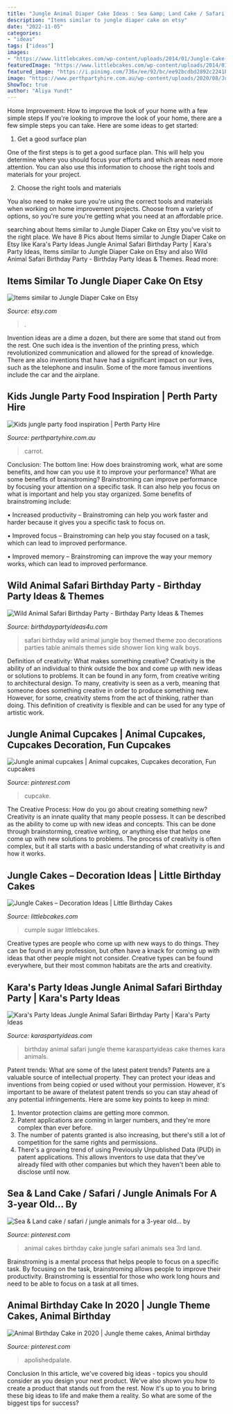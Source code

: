 ```yaml
---
title: "Jungle Animal Diaper Cake Ideas : Sea &amp; Land Cake / Safari / Jungle Animals For A 3-year Old... By"
description: "Items similar to jungle diaper cake on etsy"
date: "2022-11-05"
categories:
- "ideas"
tags: ["ideas"]
images:
- "https://www.littlebcakes.com/wp-content/uploads/2014/01/Jungle-Cake-Decorations.jpg"
featuredImage: "https://www.littlebcakes.com/wp-content/uploads/2014/01/Jungle-Cake-Decorations.jpg"
featured_image: "https://i.pinimg.com/736x/ee/92/bc/ee92bcdbd2892c2241b0f2c0bad14aab--animal-cupcakes-decorated-cupcakes.jpg"
image: "https://www.perthpartyhire.com.au/wp-content/uploads/2020/08/Jungle-kids-party-food.jpg"
ShowToc: true
author: "Aliya Yundt"
---
```



Home Improvement: How to improve the look of your home with a few simple steps
If you're looking to improve the look of your home, there are a few simple steps you can take. Here are some ideas to get started:
1. Get a good surface plan

One of the first steps is to get a good surface plan. This will help you determine where you should focus your efforts and which areas need more attention. You can also use this information to choose the right tools and materials for your project.

2. Choose the right tools and materials

You also need to make sure you're using the correct tools and materials when working on home improvement projects. Choose from a variety of options, so you're sure you're getting what you need at an affordable price.


	

		
searching about Items similar to Jungle Diaper Cake on Etsy you've visit to the right place. We have 8 Pics about Items similar to Jungle Diaper Cake on Etsy like Kara&#039;s Party Ideas Jungle Animal Safari Birthday Party | Kara&#039;s Party Ideas, Items similar to Jungle Diaper Cake on Etsy and also Wild Animal Safari Birthday Party - Birthday Party Ideas &amp; Themes. Read more:
		
    
## Items Similar To Jungle Diaper Cake On Etsy

<img loading=lazy src="https://i.etsystatic.com/5251454/r/il/6bd96d/224518154/il_570xN.224518154.jpg" onerror="this.onerror=null;this.src='https://tse4.mm.bing.net/th?id=OIP.mx089Z-5u9SougTGQzxCUwHaJ4&amp;pid=15.1';" alt="Items similar to Jungle Diaper Cake on Etsy">

_Source: etsy.com_

>. 

	

Invention ideas are a dime a dozen, but there are some that stand out from the rest. One such idea is the invention of the printing press, which revolutionized communication and allowed for the spread of knowledge. There are also inventions that have had a significant impact on our lives, such as the telephone and insulin. Some of the more famous inventions include the car and the airplane.

    
## Kids Jungle Party Food Inspiration | Perth Party Hire

<img loading=lazy src="https://www.perthpartyhire.com.au/wp-content/uploads/2020/08/Jungle-kids-party-food.jpg" onerror="this.onerror=null;this.src='https://tse2.mm.bing.net/th?id=OIP.S9gpDoAJKNfzLCGSxHwRGwHaEO&amp;pid=15.1';" alt="Kids jungle party food inspiration | Perth Party Hire">

_Source: perthpartyhire.com.au_

>carrot. 

	

Conclusion: The bottom line: How does brainstroming work, what are some benefits, and how can you use it to improve your performance?
What are some benefits of brainstroming?
Brainstroming can improve performance by focusing your attention on a specific task. It can also help you focus on what is important and help you stay organized. Some benefits of brainstroming include:

• Increased productivity – Brainstroming can help you work faster and harder because it gives you a specific task to focus on.

• Improved focus – Brainstroming can help you stay focused on a task, which can lead to improved performance.

• Improved memory – Brainstroming can improve the way your memory works, which can lead to improved performance.

    
## Wild Animal Safari Birthday Party - Birthday Party Ideas &amp; Themes

<img loading=lazy src="http://www.birthdaypartyideas4u.com/wp-content/uploads/2017/02/Wild-Animal-Safari-Birthday-Party-Ideas-600x900.jpg" onerror="this.onerror=null;this.src='https://tse2.mm.bing.net/th?id=OIP.YazVfj9X33uohWQH3eug-wHaLH&amp;pid=15.1';" alt="Wild Animal Safari Birthday Party - Birthday Party Ideas &amp; Themes">

_Source: birthdaypartyideas4u.com_

>safari birthday wild animal jungle boy themed theme zoo decorations parties table animals themes side shower lion king walk boys. 

	

Definition of creativity: What makes something creative?
Creativity is the ability of an individual to think outside the box and come up with new ideas or solutions to problems. It can be found in any form, from creative writing to architectural design. To many, creativity is seen as a verb, meaning that someone does something creative in order to produce something new. However, for some, creativity stems from the act of thinking, rather than doing. This definition of creativity is flexible and can be used for any type of artistic work.

    
## Jungle Animal Cupcakes | Animal Cupcakes, Cupcakes Decoration, Fun Cupcakes

<img loading=lazy src="https://i.pinimg.com/736x/ee/92/bc/ee92bcdbd2892c2241b0f2c0bad14aab--animal-cupcakes-decorated-cupcakes.jpg" onerror="this.onerror=null;this.src='https://tse4.mm.bing.net/th?id=OIP.eytFtuubMgvrQMzvKW6LWQHaHL&amp;pid=15.1';" alt="Jungle animal cupcakes | Animal cupcakes, Cupcakes decoration, Fun cupcakes">

_Source: pinterest.com_

>cupcake. 

	

The Creative Process: How do you go about creating something new?
Creativity is an innate quality that many people possess. It can be described as the ability to come up with new ideas and concepts. This can be done through brainstorming, creative writing, or anything else that helps one come up with new solutions to problems. The process of creativity is often complex, but it all starts with a basic understanding of what creativity is and how it works.

    
## Jungle Cakes – Decoration Ideas | Little Birthday Cakes

<img loading=lazy src="https://www.littlebcakes.com/wp-content/uploads/2014/01/Jungle-Cake-Decorations.jpg" onerror="this.onerror=null;this.src='https://tse3.mm.bing.net/th?id=OIP.AmCJ7rR-qwx2Rab9bjSaIwHaJ4&amp;pid=15.1';" alt="Jungle Cakes – Decoration Ideas | Little Birthday Cakes">

_Source: littlebcakes.com_

>cumple sugar littlebcakes. 

	

Creative types are people who come up with new ways to do things. They can be found in any profession, but often have a knack for coming up with ideas that other people might not consider. Creative types can be found everywhere, but their most common habitats are the arts and creativity.

    
## Kara&#039;s Party Ideas Jungle Animal Safari Birthday Party | Kara&#039;s Party Ideas

<img loading=lazy src="https://karaspartyideas.com/wp-content/uploads/2018/04/Jungle-Animal-Safari-Birthday-Party-via-Karas-Party-Ideas-KarasPartyIdeas.com8_.jpeg" onerror="this.onerror=null;this.src='https://tse2.mm.bing.net/th?id=OIP.6P1eWOwmVzxAvYGmG52TKgHaLH&amp;pid=15.1';" alt="Kara&#039;s Party Ideas Jungle Animal Safari Birthday Party | Kara&#039;s Party Ideas">

_Source: karaspartyideas.com_

>birthday animal safari jungle theme karaspartyideas cake themes kara animals. 

	

Patent trends: What are some of the latest patent trends?
Patents are a valuable source of intellectual property. They can protect your ideas and inventions from being copied or used without your permission. However, it's important to be aware of thelatest patent trends so you can stay ahead of any potential infringements. Here are some key points to keep in mind: 
1. Inventor protection claims are getting more common. 
2. Patent applications are coming in larger numbers, and they're more complex than ever before. 
3. The number of patents granted is also increasing, but there's still a lot of competition for the same rights and permissions. 
4. There's a growing trend of using Previously Unpublished Data (PUD) in patent applications. This allows inventors to use data that they've already filed with other companies but which they haven't been able to disclose until now.

    
## Sea &amp; Land Cake / Safari / Jungle Animals For A 3-year Old... By

<img loading=lazy src="https://i.pinimg.com/1200x/64/fb/8d/64fb8d2f64f2e905baf6b4315d6daba5.jpg" onerror="this.onerror=null;this.src='https://tse3.mm.bing.net/th?id=OIP.xT5wgmkZfXHnB7SoQN3AyAHaJ4&amp;pid=15.1';" alt="Sea &amp; Land cake / safari / jungle animals for a 3-year old... by">

_Source: pinterest.com_

>animal cakes birthday cake jungle safari animals sea 3rd land. 

	

Brainstroming is a mental process that helps people to focus on a specific task. By focusing on the task, brainstroming allows people to improve their productivity. Brainstroming is essential for those who work long hours and need to be able to focus on a task at all times.

    
## Animal Birthday Cake In 2020 | Jungle Theme Cakes, Animal Birthday

<img loading=lazy src="https://i.pinimg.com/736x/20/b4/1a/20b41a4bce2971a90a012868b2184670.jpg" onerror="this.onerror=null;this.src='https://tse4.mm.bing.net/th?id=OIP.lbgilOWheK1BeiDgLjE_tgHaHa&amp;pid=15.1';" alt="Animal Birthday Cake in 2020 | Jungle theme cakes, Animal birthday">

_Source: pinterest.com_

>apolishedpalate. 

	

Conclusion
In this article, we've covered big ideas - topics you should consider as you design your next product. We've also shown you how to create a product that stands out from the rest. Now it's up to you to bring these big ideas to life and make them a reality. So what are some of the biggest tips for success?


